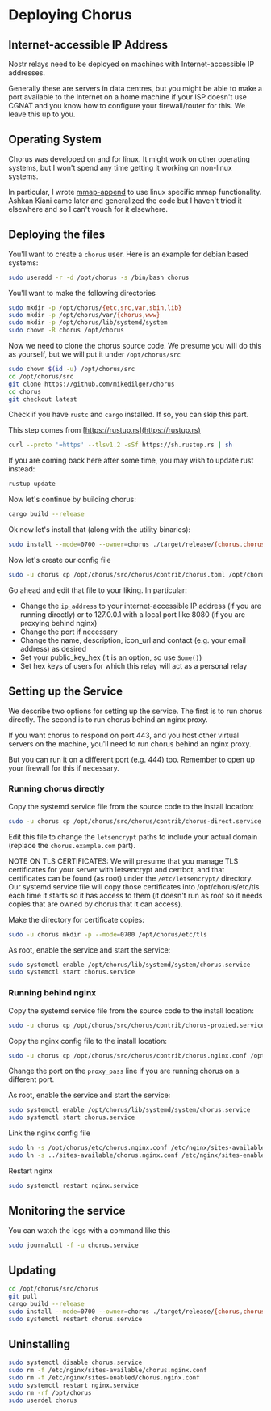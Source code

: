 # Deploying Chorus

## Internet-accessible IP Address

Nostr relays need to be deployed on machines with Internet-accessible IP addresses.

Generally these are servers in data centres, but you might be able to make a port available
to the Internet on a home machine if your ISP doesn't use CGNAT and you know how to
configure your firewall/router for this. We leave this up to you.

## Operating System

Chorus was developed on and for linux. It might work on other operating systems, but I
won't spend any time getting it working on non-linux systems.

In particular, I wrote [mmap-append](https://github.com/mikedilger/mmap-append) to use
linux specific mmap functionality. Ashkan Kiani came later and generalized the code but
I haven't tried it elsewhere and so I can't vouch for it elsewhere.

## Deploying the files

You'll want to create a `chorus` user. Here is an example for debian based systems:


```bash
sudo useradd -r -d /opt/chorus -s /bin/bash chorus
```

You'll want to make the following directories

```bash
sudo mkdir -p /opt/chorus/{etc,src,var,sbin,lib}
sudo mkdir -p /opt/chorus/var/{chorus,www}
sudo mkdir -p /opt/chorus/lib/systemd/system
sudo chown -R chorus /opt/chorus
```

Now we need to clone the chorus source code. We presume you will do this as yourself, but
we will put it under `/opt/chorus/src`

```bash
sudo chown $(id -u) /opt/chorus/src
cd /opt/chorus/src
git clone https://github.com/mikedilger/chorus
cd chorus
git checkout latest
```

Check if you have `rustc` and `cargo` installed. If so, you can skip this part.

This step comes from [https://rustup.rs](https://rustup.rs)

```bash
curl --proto '=https' --tlsv1.2 -sSf https://sh.rustup.rs | sh
```

If you are coming back here after some time, you may wish to update rust instead:

```bash
rustup update
```

Now let's continue by building chorus:

```bash
cargo build --release
```

Ok now let's install that (along with the utility binaries):

```bash
sudo install --mode=0700 --owner=chorus ./target/release/{chorus,chorus_compress,chorus_dump,chorus_dump_approvals,chorus_moderate,chorus_cmd} /opt/chorus/sbin/
```

Now let's create our config file

```bash
sudo -u chorus cp /opt/chorus/src/chorus/contrib/chorus.toml /opt/chorus/etc/
```

Go ahead and edit that file to your liking. In particular:

- Change the `ip_address` to your internet-accessible IP address (if you are running directly)
  or to 127.0.0.1 with a local port like 8080 (if you are proxying behind nginx)
- Change the port if necessary
- Change the name, description, icon_url and contact (e.g. your email address) as desired
- Set your public_key_hex (it is an option, so use `Some()`)
- Set hex keys of users for which this relay will act as a personal relay


## Setting up the Service

We describe two options for setting up the service. The first is to run chorus directly.
The second is to run chorus behind an nginx proxy.

If you want chorus to respond on port 443, and you host other virtual servers on the
machine, you'll need to run chorus behind an nginx proxy.

But you can run it on a different port (e.g. 444) too. Remember to open up your firewall
for this if necessary.


### Running chorus directly

Copy the systemd service file from the source code to the install location:

```bash
sudo -u chorus cp /opt/chorus/src/chorus/contrib/chorus-direct.service /opt/chorus/lib/systemd/system/chorus.service
```

Edit this file to change the `letsencrypt` paths to include your actual domain (replace the
`chorus.example.com` part).

NOTE ON TLS CERTIFICATES: We will presume that you manage TLS certificates for your server
with letsencrypt and certbot, and that certificates can be found (as root) under the
`/etc/letsencrypt/` directory. Our systemd service file will copy those certificates
into /opt/chorus/etc/tls each time it starts so it has access to them (it doesn't run as
root so it needs copies that are owned by chorus that it can access).

Make the directory for certificate copies:

```bash
sudo -u chorus mkdir -p --mode=0700 /opt/chorus/etc/tls
```

As root, enable the service and start the service:

```bash
sudo systemctl enable /opt/chorus/lib/systemd/system/chorus.service
sudo systemctl start chorus.service
```

### Running behind nginx

Copy the systemd service file from the source code to the install location:

```bash
sudo -u chorus cp /opt/chorus/src/chorus/contrib/chorus-proxied.service /opt/chorus/lib/systemd/system/chorus.service
```

Copy the nginx config file to the install location:

```bash
sudo -u chorus cp /opt/chorus/src/chorus/contrib/chorus.nginx.conf /opt/chorus/etc/chorus.nginx.conf
```

Change the port on the `proxy_pass` line if you are running chorus on a different port.

As root, enable the service and start the service:

```bash
sudo systemctl enable /opt/chorus/lib/systemd/system/chorus.service
sudo systemctl start chorus.service
```

Link the nginx config file

```bash
sudo ln -s /opt/chorus/etc/chorus.nginx.conf /etc/nginx/sites-available/chorus.nginx.conf
sudo ln -s ../sites-available/chorus.nginx.conf /etc/nginx/sites-enabled/chorus.nginx.conf
```

Restart nginx

```bash
sudo systemctl restart nginx.service
```

## Monitoring the service

You can watch the logs with a command like this

```bash
sudo journalctl -f -u chorus.service
```

## Updating

````bash
cd /opt/chorus/src/chorus
git pull
cargo build --release
sudo install --mode=0700 --owner=chorus ./target/release/{chorus,chorus_compress,chorus_dump,chorus_dump_approvals,chorus_moderate,chorus_cmd} /opt/chorus/sbin/
sudo systemctl restart chorus.service
````

## Uninstalling

```bash
sudo systemctl disable chorus.service
sudo rm -f /etc/nginx/sites-available/chorus.nginx.conf
sudo rm -f /etc/nginx/sites-enabled/chorus.nginx.conf
sudo systemctl restart nginx.service
sudo rm -rf /opt/chorus
sudo userdel chorus
```

